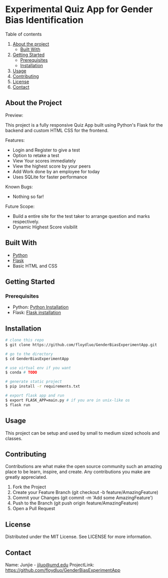 # Experimental Quiz App for Gender Bias Identification



Table of contents
1. [About the project](#about-the-project)
    - [Built With](#built-with)
2. [Getting Started](#getting-started)
    - [Prerequisites](#prerequisites)
    - [Installation](#installation)
3. [Usage](#usage)
4. [Contributing](#contributing)
5. [License](#license)
6. [Contact](#contact)

## About the Project

Preview:


<!-- https://user-images.githubusercontent.com/50194033/118162704-adb19300-b43e-11eb-9399-279b4fa2afef.mp4 -->


This project is a fully responsive Quiz App built using Python's Flask for the backend and custom HTML CSS for the frontend.

Features:
- Login and Register to give a test
- Option to retake a test
- View Your scores immediately
- View the highest score by your peers
- Add Work done by an employee for today
- Uses SQLite for faster performance

Known Bugs:
- Nothing so far!

Future Scope:
- Build a entire site for the test taker to arrange question and marks respectively.
- Dynamic Highest Score visibilit

## Built With
- [Python](https://www.python.org/)
- [Flask](https://flask.palletsprojects.com/en/2.0.x/)
- Basic HTML and CSS

## Getting Started

### Prerequisites

- Python: [Python Installation](https://www.python.org/downloads/)
- Flask: [Flask installation](https://flask.palletsprojects.com/en/2.0.x/installation/)

## Installation


```bash
# clone this repo
$ git clone https://github.com/floydluo/GenderBiasExperimentApp.git

# go to the directory
$ cd GenderBiasExperimentApp

# use virtual env if you want
$ conda # TODO

# generate static project
$ pip install -r requirements.txt

# export flask app and run
$ export FLASK_APP=main.py # if you are in unix-like os
$ flask run

```


## Usage

This project can be setup and used by small to medium sized schools and classes.

## Contributing

Contributions are what make the open source community such an amazing place to be learn, inspire, and create. Any contributions you make are greatly appreciated.

1. Fork the Project
2. Create your Feature Branch (git checkout -b feature/AmazingFeature)
3. Commit your Changes (git commit -m 'Add some AmazingFeature')
4. Push to the Branch (git push origin feature/AmazingFeature)
5. Open a Pull Request

## License
Distributed under the MIT License. See LICENSE for more information.

## Contact

Name: Junjie - jjluo@umd.edu
ProjectLink: https://github.com/floydluo/GenderBiasExperimentApp


